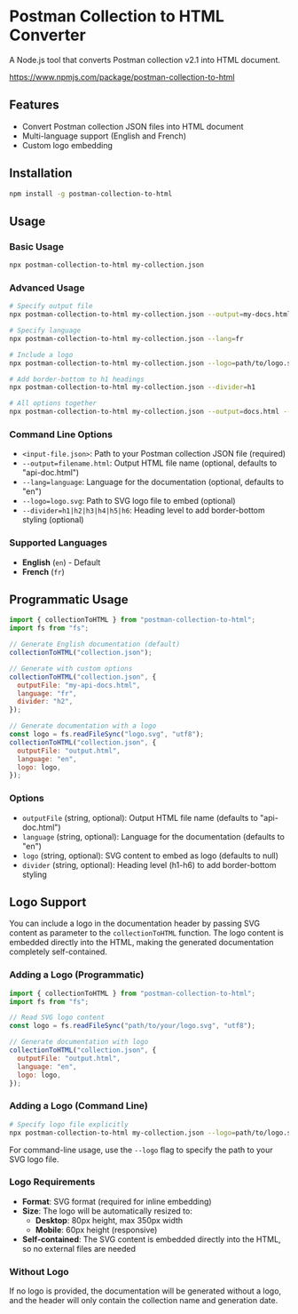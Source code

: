 # Postman Collection to HTML Converter

A Node.js tool that converts Postman collection v2.1 into HTML document.

https://www.npmjs.com/package/postman-collection-to-html

## Features

- Convert Postman collection JSON files into HTML document
- Multi-language support (English and French)
- Custom logo embedding

## Installation

```bash
npm install -g postman-collection-to-html
```

## Usage

### Basic Usage

```bash
npx postman-collection-to-html my-collection.json
```

### Advanced Usage

```bash
# Specify output file
npx postman-collection-to-html my-collection.json --output=my-docs.html

# Specify language
npx postman-collection-to-html my-collection.json --lang=fr

# Include a logo
npx postman-collection-to-html my-collection.json --logo=path/to/logo.svg

# Add border-bottom to h1 headings
npx postman-collection-to-html my-collection.json --divider=h1

# All options together
npx postman-collection-to-html my-collection.json --output=docs.html --lang=fr --logo=assets/logo.svg --divider=h1
```

### Command Line Options

- `<input-file.json>`: Path to your Postman collection JSON file (required)
- `--output=filename.html`: Output HTML file name (optional, defaults to "api-doc.html")
- `--lang=language`: Language for the documentation (optional, defaults to "en")
- `--logo=logo.svg`: Path to SVG logo file to embed (optional)
- `--divider=h1|h2|h3|h4|h5|h6`: Heading level to add border-bottom styling (optional)

### Supported Languages

- **English** (`en`) - Default
- **French** (`fr`)

## Programmatic Usage

```javascript
import { collectionToHTML } from "postman-collection-to-html";
import fs from "fs";

// Generate English documentation (default)
collectionToHTML("collection.json");

// Generate with custom options
collectionToHTML("collection.json", {
  outputFile: "my-api-docs.html",
  language: "fr",
  divider: "h2",
});

// Generate documentation with a logo
const logo = fs.readFileSync("logo.svg", "utf8");
collectionToHTML("collection.json", {
  outputFile: "output.html",
  language: "en",
  logo: logo,
});
```

### Options

- `outputFile` (string, optional): Output HTML file name (defaults to "api-doc.html")
- `language` (string, optional): Language for the documentation (defaults to "en")
- `logo` (string, optional): SVG content to embed as logo (defaults to null)
- `divider` (string, optional): Heading level (h1-h6) to add border-bottom styling

## Logo Support

You can include a logo in the documentation header by passing SVG content as parameter to the `collectionToHTML` function. The logo content is embedded directly into the HTML, making the generated documentation completely self-contained.

### Adding a Logo (Programmatic)

```javascript
import { collectionToHTML } from "postman-collection-to-html";
import fs from "fs";

// Read SVG logo content
const logo = fs.readFileSync("path/to/your/logo.svg", "utf8");

// Generate documentation with logo
collectionToHTML("collection.json", {
  outputFile: "output.html",
  language: "en",
  logo: logo,
});
```

### Adding a Logo (Command Line)

```bash
# Specify logo file explicitly
npx postman-collection-to-html my-collection.json --logo=path/to/logo.svg
```

For command-line usage, use the `--logo` flag to specify the path to your SVG logo file.

### Logo Requirements

- **Format**: SVG format (required for inline embedding)
- **Size**: The logo will be automatically resized to:
  - **Desktop**: 80px height, max 350px width
  - **Mobile**: 60px height (responsive)
- **Self-contained**: The SVG content is embedded directly into the HTML, so no external files are needed

### Without Logo

If no logo is provided, the documentation will be generated without a logo, and the header will only contain the collection name and generation date.
